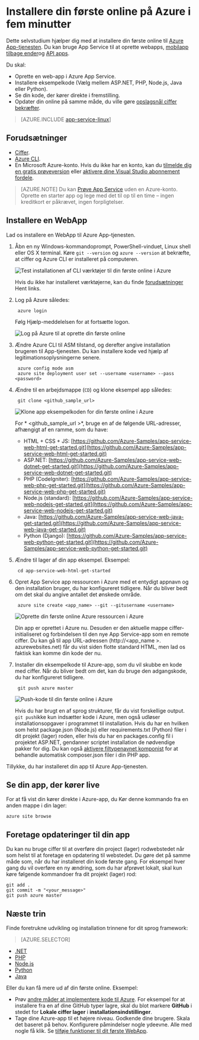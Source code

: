 <properties 
    pageTitle="Installere din første online på Azure i fem minutter | Microsoft Azure" 
    description="Få mere at vide, hvor nemt det er at køre webapps i App Service ved at installere en eksempel-app. Start hurtigt at gøre reelle udvikling, og få vist resultater med det samme." 
    services="app-service\web"
    documentationCenter=""
    authors="cephalin"
    manager="wpickett"
    editor=""
/>

<tags
    ms.service="app-service-web"
    ms.workload="web"
    ms.tgt_pltfrm="na"
    ms.devlang="na"
    ms.topic="hero-article"
    ms.date="10/13/2016" 
    ms.author="cephalin"
/>
    
# <a name="deploy-your-first-web-app-to-azure-in-five-minutes"></a>Installere din første online på Azure i fem minutter

Dette selvstudium hjælper dig med at installere din første online til [Azure App-tjenesten](../app-service/app-service-value-prop-what-is.md).
Du kan bruge App Service til at oprette webapps, [mobilapp tilbage ender](/documentation/learning-paths/appservice-mobileapps/)og [API apps](../app-service-api/app-service-api-apps-why-best-platform.md).

Du skal: 

- Oprette en web-app i Azure App Service.
- Installere eksempelkode (Vælg mellem ASP.NET, PHP, Node.js, Java eller Python).
- Se din kode, der kører direkte i fremstilling.
- Opdater din online på samme måde, du ville gøre [opslagsnål ciffer bekræfter](https://git-scm.com/docs/git-push).

>[AZURE.INCLUDE [app-service-linux](../../includes/app-service-linux.md)] 

## <a name="prerequisites"></a>Forudsætninger

- [Ciffer](http://www.git-scm.com/downloads).
- [Azure CLI](../xplat-cli-install.md).
- En Microsoft Azure-konto. Hvis du ikke har en konto, kan du [tilmelde dig en gratis prøveversion](/pricing/free-trial/?WT.mc_id=A261C142F) eller [aktivere dine Visual Studio abonnement fordele](/pricing/member-offers/msdn-benefits-details/?WT.mc_id=A261C142F).

>[AZURE.NOTE] Du kan [Prøve App Service](http://go.microsoft.com/fwlink/?LinkId=523751) uden en Azure-konto. Oprette en starter app og lege med det til op til en time – ingen kreditkort er påkrævet, ingen forpligtelser.

## <a name="deploy-a-web-app"></a>Installere en WebApp

Lad os installere en WebApp til Azure App-tjenesten.

1. Åbn en ny Windows-kommandoprompt, PowerShell-vinduet, Linux shell eller OS X terminal. Køre `git --version` og `azure --version` at bekræfte, at ciffer og Azure CLI er installeret på computeren.

    ![Test installationen af CLI værktøjer til din første online i Azure](./media/app-service-web-get-started/1-test-tools.png)

    Hvis du ikke har installeret værktøjerne, kan du finde [forudsætninger](#Prerequisites) Hent links.

3. Log på Azure således:

        azure login

    Følg Hjælp-meddelelsen for at fortsætte logon.

    ![Log på Azure til at oprette din første online](./media/app-service-web-get-started/3-azure-login.png)

4. Ændre Azure CLI til ASM tilstand, og derefter angive installation brugeren til App-tjenesten. Du kan installere kode ved hjælp af legitimationsoplysningerne senere.

        azure config mode asm
        azure site deployment user set --username <username> --pass <password>

1. Ændre til en arbejdsmappe (`CD`) og klone eksempel app således:

        git clone <github_sample_url>

    ![Klone app eksempelkoden for din første online i Azure](./media/app-service-web-get-started/2-clone-sample.png)

    For * &lt;github_sample_url >*, bruge en af de følgende URL-adresser, afhængigt af en ramme, som du have:

    - HTML + CSS + JS: [https://github.com/Azure-Samples/app-service-web-html-get-started.git](https://github.com/Azure-Samples/app-service-web-html-get-started.git)
    - ASP.NET: [https://github.com/Azure-Samples/app-service-web-dotnet-get-started.git](https://github.com/Azure-Samples/app-service-web-dotnet-get-started.git)
    - PHP (CodeIgniter): [https://github.com/Azure-Samples/app-service-web-php-get-started.git](https://github.com/Azure-Samples/app-service-web-php-get-started.git)
    - Node.js (standard): [https://github.com/Azure-Samples/app-service-web-nodejs-get-started.git](https://github.com/Azure-Samples/app-service-web-nodejs-get-started.git)
    - Java: [https://github.com/Azure-Samples/app-service-web-java-get-started.git](https://github.com/Azure-Samples/app-service-web-java-get-started.git)
    - Python (Django): [https://github.com/Azure-Samples/app-service-web-python-get-started.git](https://github.com/Azure-Samples/app-service-web-python-get-started.git)

2. Ændre til lager af din app eksempel. Eksempel:

        cd app-service-web-html-get-started

4. Opret App Service app ressourcen i Azure med et entydigt appnavn og den installation bruger, du har konfigureret tidligere. Når du bliver bedt om det skal du angive antallet det ønskede område.

        azure site create <app_name> --git --gitusername <username>

    ![Oprette din første online Azure ressourcen i Azure](./media/app-service-web-get-started/4-create-site.png)

    Din app er oprettet i Azure nu. Desuden er den aktuelle mappe ciffer-initialiseret og forbindelsen til den nye App Service-app som en remote ciffer.
    Du kan gå til app URL-adressen (http://&lt;app_name >. azurewebsites.net) får du vist siden flotte standard HTML, men lad os faktisk kan komme din kode der nu.

4. Installer din eksempelkode til Azure-app, som du vil skubbe en kode med ciffer. Når du bliver bedt om det, kan du bruge den adgangskode, du har konfigureret tidligere.

        git push azure master

    ![Push-kode til din første online i Azure](./media/app-service-web-get-started/5-push-code.png)

    Hvis du har brugt en af sprog strukturer, får du vist forskellige output. `git push`ikke kun indsætter kode i Azure, men også udløser installationsopgaver i programmet til installation. Hvis du har en hvilken som helst package.json (Node.js) eller requirements.txt (Python) filer i dit projekt (lager) roden, eller hvis du har en packages.config fil i projektet ASP.NET, gendanner scriptet installation de nødvendige pakker for dig. Du kan også [aktivere filtypenavnet komponist](web-sites-php-mysql-deploy-use-git.md#composer) for at behandle automatisk composer.json filer i din PHP app.

Tillykke, du har installeret din app til Azure App-tjenesten.

## <a name="see-your-app-running-live"></a>Se din app, der kører live

For at få vist din kører direkte i Azure-app, du Kør denne kommando fra en anden mappe i din lager:

    azure site browse

## <a name="make-updates-to-your-app"></a>Foretage opdateringer til din app

Du kan nu bruge ciffer til at overføre din project (lager) rodwebstedet når som helst til at foretage en opdatering til webstedet. Du gøre det på samme måde som, når du har installeret din kode første gang. For eksempel hver gang du vil overføre en ny ændring, som du har afprøvet lokalt, skal kun køre følgende kommandoer fra dit projekt (lager) rod:

    git add .
    git commit -m "<your_message>"
    git push azure master

## <a name="next-steps"></a>Næste trin

Finde foretrukne udvikling og installation trinnene for dit sprog framework:

> [AZURE.SELECTOR]
- [.NET](web-sites-dotnet-get-started.md)
- [PHP](app-service-web-php-get-started.md)
- [Node.js](app-service-web-nodejs-get-started.md)
- [Python](web-sites-python-ptvs-django-mysql.md)
- [Java](web-sites-java-get-started.md)

Eller du kan få mere ud af din første online. Eksempel:

- Prøv [andre måder at implementere kode til Azure](../app-service-web/web-sites-deploy.md). For eksempel for at installere fra en af dine GitHub typer lagre, skal du blot markere **GitHub** i stedet for **Lokale ciffer lager** i **installationsindstillinger**.
- Tage dine Azure-app til et højere niveau. Godkende dine brugere. Skala det baseret på behov. Konfigurere påmindelser nogle ydeevne. Alle med nogle få klik. Se [tilføje funktioner til dit første WebApp](app-service-web-get-started-2.md).


